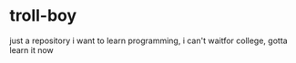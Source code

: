 # troll-boy
just a repository
i want to learn programming, i can't waitfor college, gotta learn it now
